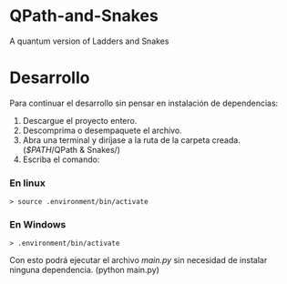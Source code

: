 # QPath-and-Snakes
A quantum version of Ladders and Snakes

# Desarrollo
Para continuar el desarrollo sin pensar en instalación de dependencias:
 1. Descargue el proyecto entero.
 2. Descomprima o desempaquete el archivo.
 3. Abra una terminal y diríjase a la ruta de la carpeta creada. (_$PATH_/QPath & Snakes/)
 4. Escriba el comando:
 ### En linux
 ~~~
 > source .environment/bin/activate 
 ~~~
 
 ### En Windows
 ~~~
 > .environment/bin/activate 
 ~~~
 
 Con esto podrá ejecutar el archivo _main.py_ sin necesidad de instalar ninguna dependencia.
 (python main.py)
